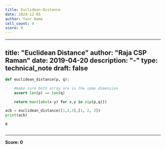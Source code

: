 ```yaml
---
title: Euclidean-Distance
date: 2024-12-05
author: Your Name
cell_count: 4
score: 0
---
```


---
title: "Euclidean Distance"
author: "Raja CSP Raman"
date: 2019-04-20
description: "-"
type: technical_note
draft: false
---

```python
def euclidean_distance(p, q):

    #make sure both array are in the same dimension
    assert len(p) == len(q)  

    return max([abs(x-y) for x,y in zip(p,q)])
```


```python
acb = euclidean_distance([1,2,3],[1, 2, 3])
print(acb)
```

    0



```python

```


---
**Score: 0**
